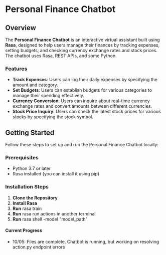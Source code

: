 # Personal Finance Chatbot

## Overview

The **Personal Finance Chatbot** is an interactive virtual assistant built using **Rasa**, designed to help users manage their finances by tracking expenses, setting budgets, and checking currency exchange rates and stock prices. The chatbot uses Rasa, REST APIs, and some Python.

### Features

- **Track Expenses**: Users can log their daily expenses by specifying the amount and category.
- **Set Budgets**: Users can establish budgets for various categories to manage their spending effectively.
- **Currency Conversion**: Users can inquire about real-time currency exchange rates and convert amounts between different currencies.
- **Stock Price Inquiry**: Users can check the latest stock prices for various stocks by specifying the stock symbol.

## Getting Started

Follow these steps to set up and run the Personal Finance Chatbot locally:

### Prerequisites

- Python 3.7 or later
- Rasa installed (you can install it using pip)

### Installation Steps

1. **Clone the Repository**
2. **Install Rasa**
3. **Run** rasa train
4. **Run** rasa run actions in another terminal
5. **Run** rasa shell -model "model_path"

#### Current Progress
- 10/05: Files are complete. Chatbot is running, but working on resolving action.py endpoint errors




